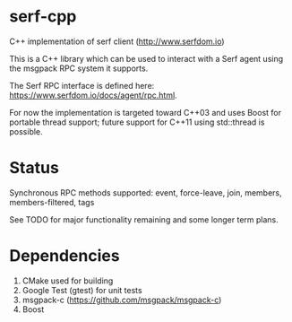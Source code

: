 # serf-cpp
C++ implementation of serf client (http://www.serfdom.io)

This is a C++ library which can be used to interact with a Serf agent
using the msgpack RPC system it supports.

The Serf RPC interface is defined here:
https://www.serfdom.io/docs/agent/rpc.html.

For now the implementation is targeted toward C++03 and uses Boost for
portable thread support; future support for C++11 using std::thread is
possible.

# Status
Synchronous RPC methods supported: event, force-leave, join, members,
members-filtered, tags

See TODO for major functionality remaining and some longer term plans.

# Dependencies

1. CMake used for building
2. Google Test (gtest) for unit tests
3. msgpack-c (https://github.com/msgpack/msgpack-c)
4. Boost

